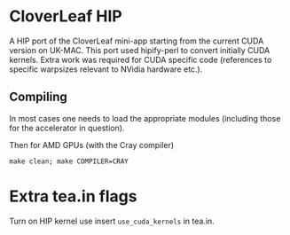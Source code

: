 # CloverLeaf HIP

A HIP port of the CloverLeaf mini-app starting from the current CUDA version on UK-MAC. This port used hipify-perl to convert initially CUDA kernels. Extra work was required for CUDA specific code (references to specific warpsizes relevant to NVidia hardware etc.).

## Compiling

In most cases one needs to load the appropriate modules (including those for the accelerator in question).

Then for AMD GPUs (with the Cray compiler)

```
make clean; make COMPILER=CRAY
```

# Extra tea.in flags

Turn on HIP kernel use insert `use_cuda_kernels` in tea.in.
